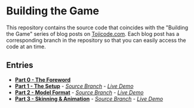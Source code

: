 Building the Game
=======================

This repository contains the source code that coincides with the "Building the Game" series
of blog posts on [Tojicode.com](http://tojicode.com). Each blog post has a corresponding branch in the repository
so that you can easily access the code at an time.

Entries
-------------------------

 * **[Part 0 - The Foreword](http://blog.tojicode.com/2011/10/building-game-part-0-foreword.html)**
 * **[Part 1 - The Setup](http://blog.tojicode.com/2011/10/building-game-part-1-setup.html)** - _[Source Branch](https://github.com/toji/building-the-game/tree/part-1)_ - _[Live Demo](http://media.tojicode.com/btg/part1/)_
 * **[Part 2 - Model Format](http://blog.tojicode.com/2011/10/building-game-part-2-model-format.html)** - _[Source Branch](https://github.com/toji/building-the-game/tree/part-2)_ - _[Live Demo](http://media.tojicode.com/btg/part2/)_
 * **[Part 3 - Skinning & Animation](http://blog.tojicode.com/)** - _[Source Branch](https://github.com/toji/building-the-game/tree/part-3)_ - _[Live Demo](http://media.tojicode.com/btg/part3/)_

